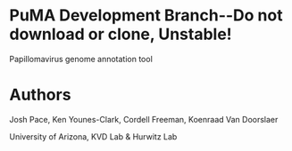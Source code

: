 # PuMA Development Branch--Do not download or clone, Unstable!
Papillomavirus genome annotation tool

# Authors

Josh Pace, Ken Younes-Clark, Cordell Freeman, Koenraad Van Doorslaer 

University of Arizona, KVD Lab & Hurwitz Lab





